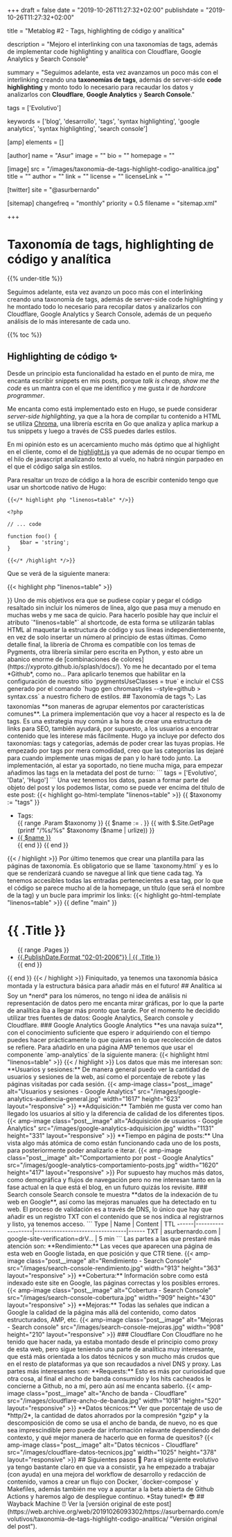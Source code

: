 +++
draft = false
date = "2019-10-26T11:27:32+02:00"
publishdate = "2019-10-26T11:27:32+02:00"

title = "Metablog #2 - Tags, highlighting de código y analítica"

description = "Mejoro el interlinking con una taxonomías de tags, además de implementar code highlighting y analítica con Cloudflare, Google Analytics y Search Console"

summary = "Seguimos adelante, esta vez avanzamos un poco más con el interlinking creando una **taxonomías de tags**, además de server-side **code highlighting** y monto todo lo necesario para recaudar los datos y analizarlos con **Cloudflare**, **Google Analytics** y **Search Console**."

tags = ['Evolutivo']

keywords = ['blog', 'desarrollo', 'tags', 'syntax highlighting', 'google analytics', 'syntax highlighting', 'search console']

[amp]
    elements = []

[author]
    name = "Asur"
    image = ""
    bio = ""
    homepage = ""

[image]
    src = "/images/taxonomia-de-tags-highlight-codigo-analitica.jpg"
    title = ""
    author = ""
    link = ""
    license = ""
    licenseLink = ""

[twitter]
    site = "@asurbernardo"

[sitemap]
  changefreq = "monthly"
  priority = 0.5
  filename = "sitemap.xml"

+++

# Taxonomía de tags, highlighting de código y analítica

{{% under-title %}}

Seguimos adelante, esta vez avanzo un poco más con el interlinking creando una taxonomía de tags, además de server-side code highlighting y he montado todo lo necesario para recopilar datos y analizarlos con Cloudflare, Google Analytics y Search Console, además de un pequeño análisis de lo más interesante de cada uno.

{{% toc %}}

## Highlighting de código ✨

Desde un principio esta funcionalidad ha estado en el punto de mira, me encanta escribir snippets en mis posts, porque *talk is cheap, show me the code* es un mantra con el que me identifico y me gusta ir de *hardcore programmer*.

Me encanta como está implementado esto en Hugo, se puede considerar *server-side highlighting*, ya que a la hora de compilar tu contenido a HTML se utiliza [Chroma](https://github.com/alecthomas/chroma), una librería escrita en Go que analiza y aplica markup a tus snippets y luego a través de CSS puedes darles estilos.

En mi opinión esto es un acercamiento mucho más óptimo que al highlight en el cliente, como el de [highlight.js](https://highlightjs.org/) ya que además de no ocupar tiempo en el hilo de javascript analizando texto al vuelo, no habrá ningún parpadeo en el que el código salga sin estilos.

Para resaltar un trozo de código a la hora de escribir contenido tengo que usar un shortcode nativo de Hugo:

```
{{</* highlight php "linenos=table" */>}}

<?php

// ... code

function foo() {
    $bar = 'string';
}

{{</* /highlight */>}}
```

Que se verá de la siguiente manera:

{{< highlight php "linenos=table" >}}

<?php

// ... code

function foo() {
    $bar = 'string';
}

{{< / highlight >}}

Uno de mis objetivos era que se pudiese copiar y pegar el código resaltado sin incluir los números de línea, algo que pasa muy a menudo en muchas webs y me saca de quicio. Para hacerlo posible hay que incluir el atributo `"linenos=table"` al shortcode, de esta forma se utilizarán tablas HTML al maquetar la estructura de código y sus líneas independientemente, en vez de solo insertar un número al principio de estas últimas.

Como detalle final, la librería de Chroma es compatible con los temas de Pygments, otra librería similar pero escrita en Python, y esto abre un abanico enorme de [combinaciones de colores](https://xyproto.github.io/splash/docs/). Yo me he decantado por el tema *Github*, como no... Para aplicarlo tenemos que habilitar en la configuración de nuestro sitio `pygmentsUseClasses = true` e incluir el CSS generado por el comando `hugo gen chromastyles --style=github > syntax.css` a nuestro fichero de estilos.

## Taxonomía de tags 🏷️

Las taxonomías **son maneras de agrupar elementos por características comunes**. La primera implementación que voy a hacer al respecto es la de tags. Es una estrategia muy común a la hora de crear una estructura de links para SEO, también ayudará, por supuesto, a los usuarios a encontrar contenido que les interese más fácilmente.

Hugo ya incluye por defecto dos taxonomías: tags y categorías, además de poder crear las tuyas propias. He empezado por tags por mera comodidad, creo que las categorías las dejaré para cuando implemente unas migas de pan y lo haré todo junto.

La implementación, al estar ya soportado, no tiene mucha miga, para empezar añadimos las tags en la metadata del post de turno:

```
tags = ['Evolutivo', 'Data', 'Hugo']
```

Una vez tenemos los datos, pasan a formar parte del objeto del post y los podemos listar, como se puede ver encima del título de este post:

{{< highlight go-html-template "linenos=table" >}}

{{ $taxonomy := "tags" }}
<ul id="{{ $taxonomy }}">
    <li>Tags:</li>
    {{ range .Param $taxonomy }}
        {{ $name := . }}
        {{ with $.Site.GetPage (printf "/%s/%s" $taxonomy ($name | urlize)) }}
            <li><a href="{{ .Permalink }}">{{ $name }}</a></li>
        {{ end }}
    {{ end }}
</ul>

{{< / highlight >}}

Por último tenemos que crear una plantilla para las páginas de taxonomía. Es obligatorio que se llame `taxonomy.html` y es lo que se renderizará cuando se navegue al link que tiene cada tag. Ya tenemos accesibles todas las entradas pertenecientes a esa tag, por lo que el código se parece mucho al de la homepage, un título (que será el nombre de la tag) y un bucle para imprimir los links:

{{< highlight go-html-template "linenos=table" >}}

{{ define "main" }}
  <div>
    <h1>{{ .Title }}</h1>
    <ul>
        {{ range .Pages }}
            <li>
                <a href="{{ .Permalink }}">{{.PublishDate.Format "02-01-2006"}} | {{ .Title }}</a>
            </li>
        {{ end }}
    </ul>
  </div>
{{ end }}
{{< / highlight >}}

Finiquitado, ya tenemos una taxonomía básica montada y la estructura básica para añadir más en el futuro!

## Analítica 📊

Soy un *nerd* para los números, no tengo ni idea de análisis ni representación de datos pero me encanta mirar gráficas, por lo que la parte de analítica iba a llegar más pronto que tarde. Por el momento he decidido utilizar tres fuentes de datos: Google Analytics, Search console y Cloudflare.

### Google Analytics

Google Analytics **es una navaja suiza**, con el conocimiento suficiente que espero ir adquiriendo con el tiempo puedes hacer prácticamente lo que quieras en lo que recolección de datos se refiere.

Para añadirlo en una página AMP tenemos que usar el componente `amp-analytics` de la siguiente manera:

{{< highlight html "linenos=table" >}}

<amp-analytics type="gtag" data-credentials="include">
  <script type="application/json">
    {
      "vars": {
        "gtag_id": "UA-128498798-1",
        "config": {
          "UA-128498798-1": { "groups": "default" }
        }
      },
      "triggers": {
        "trackPageview": {
          "on": "visible",
          "request": "pageview"
        }
      }
    }
  </script>
</amp-analytics>

{{< / highlight >}}

Los datos que más me interesan son:

**Usuarios y sesiones:** De manera general puedo ver la cantidad de usuarios y sesiones de la web, así como el porcentaje de rebote y las páginas visitadas por cada sesión.

{{< amp-image
    class="post__image"
    alt="Usuarios y sesiones - Google Analytics"
    src="/images/google-analytics-audiencia-general.jpg"
    width="1617"
    height="623"
    layout="responsive" >}}


**Adquisición:** También me gusta ver como han llegado los usuarios al sitio y la diferencia de calidad de los diferentes tipos.

{{< amp-image
    class="post__image"
    alt="Adquisición de usuarios - Google Analytics"
    src="/images/google-analytics-adquisicion.jpg"
    width="1131"
    height="331"
    layout="responsive" >}}


**Tiempo en página de posts:** Una vista algo más atómica de como están funcionando cada uno de los posts, para posteriormente poder analizarlo e iterar.

{{< amp-image
    class="post__image"
    alt="Comportamiento por post - Google Analytics"
    src="/images/google-analytics-comportamiento-posts.jpg"
    width="1620"
    height="417"
    layout="responsive" >}}

Por supuesto hay muchos más datos, como demográfica y flujos de navegación pero no me interesan tanto en la fase actual en la que está el blog, en un futuro quizás los revisite.

### Search console

Search console te muestra **datos de la indexación de tu web en Google**, así como las mejoras manuales que ha detectado en tu web.

El proceso de validación es a través de DNS, lo único que hay que añadir es un registro TXT con el contenido que se nos indica al registrarnos y listo, ya tenemos acceso.

```
Type  | Name              | Content                         | TTL
------|-------------------|---------------------------------|------
TXT   | asurbernardo.com  | google-site-verification=drV... | 5 min
```

Las partes a las que prestaré más atención son:

**Rendimiento:** Las veces que aparecen una página de esta web en Google listada, en que posición y que CTR tiene.

{{< amp-image
    class="post__image"
    alt="Rendimiento - Search Console"
    src="/images/search-console-rendimiento.jpg"
    width="913"
    height="363"
    layout="responsive" >}}

**Cobertura:** Información sobre como está indexado este site en Google, las páginas correctas y los posibles errores.

{{< amp-image
    class="post__image"
    alt="Cobertura - Search Console"
    src="/images/search-console-cobertura.jpg"
    width="909"
    height="430"
    layout="responsive" >}}

**Mejoras:** Todas las señales que indican a Google la calidad de la página más allá del contenido, como datos estructurados, AMP, etc.

{{< amp-image
    class="post__image"
    alt="Mejoras - Search console"
    src="/images/search-console-mejoras.jpg"
    width="908"
    height="210"
    layout="responsive" >}}

### Cloudflare

Con Cloudflare no he tenido que hacer nada, ya estaba montado desde el principio como proxy de esta web, pero sigue teniendo una parte de analítica muy interesante, que está más orientada a los datos técnicos y son mucho más crudos que en el resto de plataformas ya que son recaudados a nivel DNS y proxy. 

Las partes más interesantes son:

**Requests:** Esto es más por curiosidad que otra cosa, al final el ancho de banda consumido y los hits cacheados le concierne a Github, no a mí, pero aún así me encanta saberlo.

{{< amp-image
    class="post__image"
    alt="Ancho de banda - Cloudflare"
    src="/images/cloudflare-ancho-de-banda.jpg"
    width="1018"
    height="520"
    layout="responsive" >}}

**Datos técnicos:** Ver que porcentaje de uso de *http/2*, la cantidad de datos ahorrados por la compresión *gzip* y la descomposición de como se usa el ancho de banda, de nuevo, no es que sea imprescindible pero puede dar información relavante dependiendo del contexto, y qué mejor manera de hacerlo que en forma de quesitos?

{{< amp-image
    class="post__image"
    alt="Datos técnicos - Cloudflare"
    src="/images/cloudflare-datos-tecnicos.jpg"
    width="1025"
    height="378"
    layout="responsive" >}}

## Siguientes pasos 👣

Para el siguiente evolutivo ya tengo bastante claro en que va a consistir, ya he empezado a trabajar (con ayuda) en una mejora del workflow de desarrollo y redacción de contenido, vamos a crear un flujo con Docker, `docker-compose` y Makefiles, además también me voy a apuntar a la beta abierta de Github Actions y haremos algo de despliegue continuo. *Stay tuned!* 😎

## Wayback Machine ⏰

Ver la [versión original de este post](https://web.archive.org/web/20191026093302/https://asurbernardo.com/evolutivos/taxonomia-de-tags-highlight-codigo-analitica/ "Versión original del post").